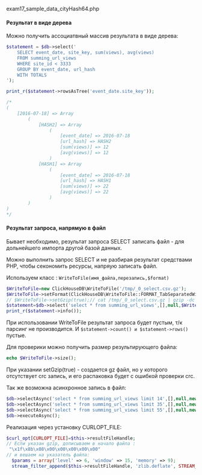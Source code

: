 exam17_sample_data_cityHash64.php

#### Результат в виде дерева


Можно получить ассоциатвный массив результата в виде дерева:

```php
$statement = $db->select('
    SELECT event_date, site_key, sum(views), avg(views)
    FROM summing_url_views
    WHERE site_id < 3333
    GROUP BY event_date, url_hash
    WITH TOTALS
');

print_r($statement->rowsAsTree('event_date.site_key'));

/*
(
    [2016-07-18] => Array
        (
            [HASH2] => Array
                (
                    [event_date] => 2016-07-18
                    [url_hash] => HASH2
                    [sum(views)] => 12
                    [avg(views)] => 12
                )
            [HASH1] => Array
                (
                    [event_date] => 2016-07-18
                    [url_hash] => HASH1
                    [sum(views)] => 22
                    [avg(views)] => 22
                )
        )
)
*/

```




#### Результат запроса, напрямую в файл

Бывает необходимо, результат запроса SELECT записать файл - для дольнейшего импорта другой базой данных.

Можно выполнить запрос SELECT и не разбирая результат средствами PHP, чтобы секономить ресурсы, напряую записать файл.


Используем класc : `WriteToFile(имя_файла,перезапись,$format)`

```php
$WriteToFile=new ClickHouseDB\WriteToFile('/tmp/_0_select.csv.gz');
$WriteToFile->setFormat(ClickHouseDB\WriteToFile::FORMAT_TabSeparatedWithNames);
// $WriteToFile->setGzip(true);// cat /tmp/_0_select.csv.gz | gzip -dc > /tmp/w.result
$statement=$db->select('select * from summing_url_views',[],null,$WriteToFile);
print_r($statement->info());
```

При использовании WriteToFile результат запроса будет пустым, т/к парсинг не производится.
И `$statement->count() и $statement->rows()` пустые.

Для проверики можно получить размер результирующего файла:
```php
echo $WriteToFile->size();
```

При указании setGzip(true) - создается gz файл, но у которого отсутствует crc запись, и его распаковка будет с ошибкой проверки crc.

Так же возможна асинхронное запись в файл:

```php
$db->selectAsync('select * from summing_url_views limit 14',[],null,new ClickHouseDB\WriteToFile('/tmp/_3_select.tab',true,'TabSeparatedWithNames'));
$db->selectAsync('select * from summing_url_views limit 35',[],null,new ClickHouseDB\WriteToFile('/tmp/_4_select.tab',true,'TabSeparated'));
$db->selectAsync('select * from summing_url_views limit 55',[],null,new ClickHouseDB\WriteToFile('/tmp/_5_select.csv',true,ClickHouseDB\WriteToFile::FORMAT_CSV));
$db->executeAsync();
```



Реализация через установку CURLOPT_FILE:

```php
$curl_opt[CURLOPT_FILE]=$this->resultFileHandle;
// Если указан gzip, дописываем в начало файла :
 "\x1f\x8b\x08\x00\x00\x00\x00\x00"
// и вешаем на указатель файла:
  $params = array('level' => 6, 'window' => 15, 'memory' => 9);
  stream_filter_append($this->resultFileHandle, 'zlib.deflate', STREAM_FILTER_WRITE, $params);
```
